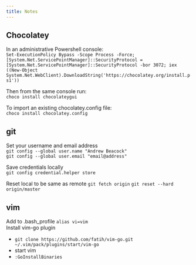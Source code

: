 ```yaml
---
title: Notes
---
```


## Chocolatey

In an administrative Powershell console:  
`Set-ExecutionPolicy Bypass -Scope Process -Force; [System.Net.ServicePointManager]::SecurityProtocol = [System.Net.ServicePointManager]::SecurityProtocol -bor 3072; iex ((New-Object System.Net.WebClient).DownloadString('https://chocolatey.org/install.ps1'))`

Then from the same console run:  
`choco install chocolateygui`

To import an existing chocolatey.config file:  
`choco install chocolatey.config`

## git

Set your username and email address  
`git config --global user.name "Andrew Beacock"`  
`git config --global user.email "email@address"`

Save credentials locally  
`git config credential.helper store`

Reset local to be same as remote
`git fetch origin`
`git reset --hard origin/master`

## vim

Add to .bash_profile `alias vi=vim`  
Install vim-go plugin

- `git clone https://github.com/fatih/vim-go.git ~/.vim/pack/plugins/start/vim-go`
- start vim
- `:GoInstallBinaries`
